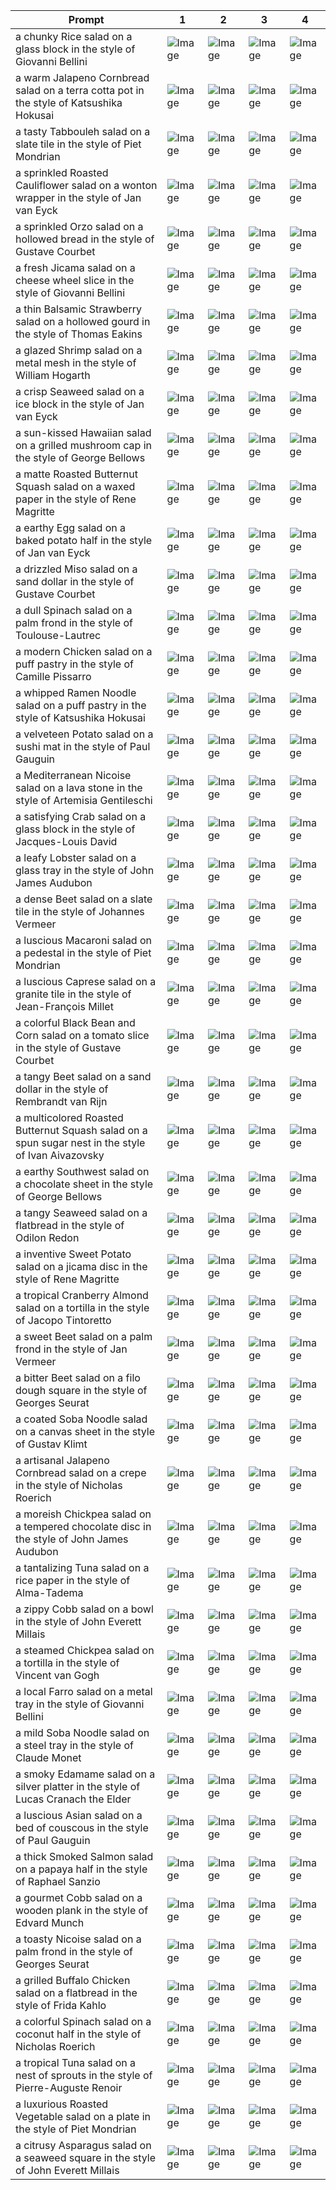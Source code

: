 | Prompt | 1 | 2 | 3 | 4 |
|-|-|-|-|-|
| a chunky Rice salad on a glass block in the style of Giovanni Bellini | ![Image](https://salad-benchmark-public-assets.s3.us-east-2.amazonaws.com/sdxl/bfe456eb-bb61-4538-a4d7-188a9f2a807a-0.jpg) | ![Image](https://salad-benchmark-public-assets.s3.us-east-2.amazonaws.com/sdxl/bfe456eb-bb61-4538-a4d7-188a9f2a807a-1.jpg) | ![Image](https://salad-benchmark-public-assets.s3.us-east-2.amazonaws.com/sdxl/bfe456eb-bb61-4538-a4d7-188a9f2a807a-2.jpg) | ![Image](https://salad-benchmark-public-assets.s3.us-east-2.amazonaws.com/sdxl/bfe456eb-bb61-4538-a4d7-188a9f2a807a-3.jpg) |
| a warm Jalapeno Cornbread salad on a terra cotta pot in the style of Katsushika Hokusai | ![Image](https://salad-benchmark-public-assets.s3.us-east-2.amazonaws.com/sdxl/361842d8-1537-4e99-bd8e-338f0705cf7d-0.jpg) | ![Image](https://salad-benchmark-public-assets.s3.us-east-2.amazonaws.com/sdxl/361842d8-1537-4e99-bd8e-338f0705cf7d-1.jpg) | ![Image](https://salad-benchmark-public-assets.s3.us-east-2.amazonaws.com/sdxl/361842d8-1537-4e99-bd8e-338f0705cf7d-2.jpg) | ![Image](https://salad-benchmark-public-assets.s3.us-east-2.amazonaws.com/sdxl/361842d8-1537-4e99-bd8e-338f0705cf7d-3.jpg) |
| a tasty Tabbouleh salad on a slate tile in the style of Piet Mondrian | ![Image](https://salad-benchmark-public-assets.s3.us-east-2.amazonaws.com/sdxl/59c3fed9-4696-4f90-9a5c-4c91ae97fd56-0.jpg) | ![Image](https://salad-benchmark-public-assets.s3.us-east-2.amazonaws.com/sdxl/59c3fed9-4696-4f90-9a5c-4c91ae97fd56-1.jpg) | ![Image](https://salad-benchmark-public-assets.s3.us-east-2.amazonaws.com/sdxl/59c3fed9-4696-4f90-9a5c-4c91ae97fd56-2.jpg) | ![Image](https://salad-benchmark-public-assets.s3.us-east-2.amazonaws.com/sdxl/59c3fed9-4696-4f90-9a5c-4c91ae97fd56-3.jpg) |
| a sprinkled Roasted Cauliflower salad on a wonton wrapper in the style of Jan van Eyck | ![Image](https://salad-benchmark-public-assets.s3.us-east-2.amazonaws.com/sdxl/bbde98b7-c767-4f9a-8ecb-d3bb1e40daf4-0.jpg) | ![Image](https://salad-benchmark-public-assets.s3.us-east-2.amazonaws.com/sdxl/bbde98b7-c767-4f9a-8ecb-d3bb1e40daf4-1.jpg) | ![Image](https://salad-benchmark-public-assets.s3.us-east-2.amazonaws.com/sdxl/bbde98b7-c767-4f9a-8ecb-d3bb1e40daf4-2.jpg) | ![Image](https://salad-benchmark-public-assets.s3.us-east-2.amazonaws.com/sdxl/bbde98b7-c767-4f9a-8ecb-d3bb1e40daf4-3.jpg) |
| a sprinkled Orzo salad on a hollowed bread in the style of Gustave Courbet | ![Image](https://salad-benchmark-public-assets.s3.us-east-2.amazonaws.com/sdxl/db0f75e0-aa14-4d0f-9e84-f3e99da8e60a-0.jpg) | ![Image](https://salad-benchmark-public-assets.s3.us-east-2.amazonaws.com/sdxl/db0f75e0-aa14-4d0f-9e84-f3e99da8e60a-1.jpg) | ![Image](https://salad-benchmark-public-assets.s3.us-east-2.amazonaws.com/sdxl/db0f75e0-aa14-4d0f-9e84-f3e99da8e60a-2.jpg) | ![Image](https://salad-benchmark-public-assets.s3.us-east-2.amazonaws.com/sdxl/db0f75e0-aa14-4d0f-9e84-f3e99da8e60a-3.jpg) |
| a fresh Jicama salad on a cheese wheel slice in the style of Giovanni Bellini | ![Image](https://salad-benchmark-public-assets.s3.us-east-2.amazonaws.com/sdxl/6338c24c-e0f6-4965-a2ee-24394c70cfb8-0.jpg) | ![Image](https://salad-benchmark-public-assets.s3.us-east-2.amazonaws.com/sdxl/6338c24c-e0f6-4965-a2ee-24394c70cfb8-1.jpg) | ![Image](https://salad-benchmark-public-assets.s3.us-east-2.amazonaws.com/sdxl/6338c24c-e0f6-4965-a2ee-24394c70cfb8-2.jpg) | ![Image](https://salad-benchmark-public-assets.s3.us-east-2.amazonaws.com/sdxl/6338c24c-e0f6-4965-a2ee-24394c70cfb8-3.jpg) |
| a thin Balsamic Strawberry salad on a hollowed gourd in the style of Thomas Eakins | ![Image](https://salad-benchmark-public-assets.s3.us-east-2.amazonaws.com/sdxl/1352fc32-dd7a-4245-b33e-996f975d2aea-0.jpg) | ![Image](https://salad-benchmark-public-assets.s3.us-east-2.amazonaws.com/sdxl/1352fc32-dd7a-4245-b33e-996f975d2aea-1.jpg) | ![Image](https://salad-benchmark-public-assets.s3.us-east-2.amazonaws.com/sdxl/1352fc32-dd7a-4245-b33e-996f975d2aea-2.jpg) | ![Image](https://salad-benchmark-public-assets.s3.us-east-2.amazonaws.com/sdxl/1352fc32-dd7a-4245-b33e-996f975d2aea-3.jpg) |
| a glazed Shrimp salad on a metal mesh in the style of William Hogarth | ![Image](https://salad-benchmark-public-assets.s3.us-east-2.amazonaws.com/sdxl/358a2a13-a7e6-46de-9afd-a0bf4eb99f86-0.jpg) | ![Image](https://salad-benchmark-public-assets.s3.us-east-2.amazonaws.com/sdxl/358a2a13-a7e6-46de-9afd-a0bf4eb99f86-1.jpg) | ![Image](https://salad-benchmark-public-assets.s3.us-east-2.amazonaws.com/sdxl/358a2a13-a7e6-46de-9afd-a0bf4eb99f86-2.jpg) | ![Image](https://salad-benchmark-public-assets.s3.us-east-2.amazonaws.com/sdxl/358a2a13-a7e6-46de-9afd-a0bf4eb99f86-3.jpg) |
| a crisp Seaweed salad on a ice block in the style of Jan van Eyck | ![Image](https://salad-benchmark-public-assets.s3.us-east-2.amazonaws.com/sdxl/da1b76ef-3a57-4223-8d7e-6a91c7c23006-0.jpg) | ![Image](https://salad-benchmark-public-assets.s3.us-east-2.amazonaws.com/sdxl/da1b76ef-3a57-4223-8d7e-6a91c7c23006-1.jpg) | ![Image](https://salad-benchmark-public-assets.s3.us-east-2.amazonaws.com/sdxl/da1b76ef-3a57-4223-8d7e-6a91c7c23006-2.jpg) | ![Image](https://salad-benchmark-public-assets.s3.us-east-2.amazonaws.com/sdxl/da1b76ef-3a57-4223-8d7e-6a91c7c23006-3.jpg) |
| a sun-kissed Hawaiian salad on a grilled mushroom cap in the style of George Bellows | ![Image](https://salad-benchmark-public-assets.s3.us-east-2.amazonaws.com/sdxl/afdff49f-a5af-48dd-9c5d-b80584cedb04-0.jpg) | ![Image](https://salad-benchmark-public-assets.s3.us-east-2.amazonaws.com/sdxl/afdff49f-a5af-48dd-9c5d-b80584cedb04-1.jpg) | ![Image](https://salad-benchmark-public-assets.s3.us-east-2.amazonaws.com/sdxl/afdff49f-a5af-48dd-9c5d-b80584cedb04-2.jpg) | ![Image](https://salad-benchmark-public-assets.s3.us-east-2.amazonaws.com/sdxl/afdff49f-a5af-48dd-9c5d-b80584cedb04-3.jpg) |
| a matte Roasted Butternut Squash salad on a waxed paper in the style of Rene Magritte | ![Image](https://salad-benchmark-public-assets.s3.us-east-2.amazonaws.com/sdxl/38fca297-df80-4b4e-aa26-55362f320cfe-0.jpg) | ![Image](https://salad-benchmark-public-assets.s3.us-east-2.amazonaws.com/sdxl/38fca297-df80-4b4e-aa26-55362f320cfe-1.jpg) | ![Image](https://salad-benchmark-public-assets.s3.us-east-2.amazonaws.com/sdxl/38fca297-df80-4b4e-aa26-55362f320cfe-2.jpg) | ![Image](https://salad-benchmark-public-assets.s3.us-east-2.amazonaws.com/sdxl/38fca297-df80-4b4e-aa26-55362f320cfe-3.jpg) |
| a earthy Egg salad on a baked potato half in the style of Jan van Eyck | ![Image](https://salad-benchmark-public-assets.s3.us-east-2.amazonaws.com/sdxl/f735046c-1270-48fd-b3db-489c54fad2f6-0.jpg) | ![Image](https://salad-benchmark-public-assets.s3.us-east-2.amazonaws.com/sdxl/f735046c-1270-48fd-b3db-489c54fad2f6-1.jpg) | ![Image](https://salad-benchmark-public-assets.s3.us-east-2.amazonaws.com/sdxl/f735046c-1270-48fd-b3db-489c54fad2f6-2.jpg) | ![Image](https://salad-benchmark-public-assets.s3.us-east-2.amazonaws.com/sdxl/f735046c-1270-48fd-b3db-489c54fad2f6-3.jpg) |
| a drizzled Miso salad on a sand dollar in the style of Gustave Courbet | ![Image](https://salad-benchmark-public-assets.s3.us-east-2.amazonaws.com/sdxl/a65ff679-147d-40b7-8656-6f80211fb69d-0.jpg) | ![Image](https://salad-benchmark-public-assets.s3.us-east-2.amazonaws.com/sdxl/a65ff679-147d-40b7-8656-6f80211fb69d-1.jpg) | ![Image](https://salad-benchmark-public-assets.s3.us-east-2.amazonaws.com/sdxl/a65ff679-147d-40b7-8656-6f80211fb69d-2.jpg) | ![Image](https://salad-benchmark-public-assets.s3.us-east-2.amazonaws.com/sdxl/a65ff679-147d-40b7-8656-6f80211fb69d-3.jpg) |
| a dull Spinach salad on a palm frond in the style of Toulouse-Lautrec | ![Image](https://salad-benchmark-public-assets.s3.us-east-2.amazonaws.com/sdxl/2e463231-a021-4fe2-8fb3-6e7334dc595a-0.jpg) | ![Image](https://salad-benchmark-public-assets.s3.us-east-2.amazonaws.com/sdxl/2e463231-a021-4fe2-8fb3-6e7334dc595a-1.jpg) | ![Image](https://salad-benchmark-public-assets.s3.us-east-2.amazonaws.com/sdxl/2e463231-a021-4fe2-8fb3-6e7334dc595a-2.jpg) | ![Image](https://salad-benchmark-public-assets.s3.us-east-2.amazonaws.com/sdxl/2e463231-a021-4fe2-8fb3-6e7334dc595a-3.jpg) |
| a modern Chicken salad on a puff pastry in the style of Camille Pissarro | ![Image](https://salad-benchmark-public-assets.s3.us-east-2.amazonaws.com/sdxl/f05a2c06-f1ad-4fbd-9cdf-0d825a4f7b50-0.jpg) | ![Image](https://salad-benchmark-public-assets.s3.us-east-2.amazonaws.com/sdxl/f05a2c06-f1ad-4fbd-9cdf-0d825a4f7b50-1.jpg) | ![Image](https://salad-benchmark-public-assets.s3.us-east-2.amazonaws.com/sdxl/f05a2c06-f1ad-4fbd-9cdf-0d825a4f7b50-2.jpg) | ![Image](https://salad-benchmark-public-assets.s3.us-east-2.amazonaws.com/sdxl/f05a2c06-f1ad-4fbd-9cdf-0d825a4f7b50-3.jpg) |
| a whipped Ramen Noodle salad on a puff pastry in the style of Katsushika Hokusai | ![Image](https://salad-benchmark-public-assets.s3.us-east-2.amazonaws.com/sdxl/2bf443ee-f9f2-4655-8f29-d307dfccae52-0.jpg) | ![Image](https://salad-benchmark-public-assets.s3.us-east-2.amazonaws.com/sdxl/2bf443ee-f9f2-4655-8f29-d307dfccae52-1.jpg) | ![Image](https://salad-benchmark-public-assets.s3.us-east-2.amazonaws.com/sdxl/2bf443ee-f9f2-4655-8f29-d307dfccae52-2.jpg) | ![Image](https://salad-benchmark-public-assets.s3.us-east-2.amazonaws.com/sdxl/2bf443ee-f9f2-4655-8f29-d307dfccae52-3.jpg) |
| a velveteen Potato salad on a sushi mat in the style of Paul Gauguin | ![Image](https://salad-benchmark-public-assets.s3.us-east-2.amazonaws.com/sdxl/457ce4b3-67f1-4ff3-87e4-a01037beed0c-0.jpg) | ![Image](https://salad-benchmark-public-assets.s3.us-east-2.amazonaws.com/sdxl/457ce4b3-67f1-4ff3-87e4-a01037beed0c-1.jpg) | ![Image](https://salad-benchmark-public-assets.s3.us-east-2.amazonaws.com/sdxl/457ce4b3-67f1-4ff3-87e4-a01037beed0c-2.jpg) | ![Image](https://salad-benchmark-public-assets.s3.us-east-2.amazonaws.com/sdxl/457ce4b3-67f1-4ff3-87e4-a01037beed0c-3.jpg) |
| a Mediterranean Nicoise salad on a lava stone in the style of Artemisia Gentileschi | ![Image](https://salad-benchmark-public-assets.s3.us-east-2.amazonaws.com/sdxl/3fcd03ee-d3e8-4ba2-aded-63c952448f4a-0.jpg) | ![Image](https://salad-benchmark-public-assets.s3.us-east-2.amazonaws.com/sdxl/3fcd03ee-d3e8-4ba2-aded-63c952448f4a-1.jpg) | ![Image](https://salad-benchmark-public-assets.s3.us-east-2.amazonaws.com/sdxl/3fcd03ee-d3e8-4ba2-aded-63c952448f4a-2.jpg) | ![Image](https://salad-benchmark-public-assets.s3.us-east-2.amazonaws.com/sdxl/3fcd03ee-d3e8-4ba2-aded-63c952448f4a-3.jpg) |
| a satisfying Crab salad on a glass block in the style of Jacques-Louis David | ![Image](https://salad-benchmark-public-assets.s3.us-east-2.amazonaws.com/sdxl/2ba55ae6-a005-4e56-ba3d-047d25b0ca9d-0.jpg) | ![Image](https://salad-benchmark-public-assets.s3.us-east-2.amazonaws.com/sdxl/2ba55ae6-a005-4e56-ba3d-047d25b0ca9d-1.jpg) | ![Image](https://salad-benchmark-public-assets.s3.us-east-2.amazonaws.com/sdxl/2ba55ae6-a005-4e56-ba3d-047d25b0ca9d-2.jpg) | ![Image](https://salad-benchmark-public-assets.s3.us-east-2.amazonaws.com/sdxl/2ba55ae6-a005-4e56-ba3d-047d25b0ca9d-3.jpg) |
| a leafy Lobster salad on a glass tray in the style of John James Audubon | ![Image](https://salad-benchmark-public-assets.s3.us-east-2.amazonaws.com/sdxl/22b1930b-b34e-423a-af73-229def479b06-0.jpg) | ![Image](https://salad-benchmark-public-assets.s3.us-east-2.amazonaws.com/sdxl/22b1930b-b34e-423a-af73-229def479b06-1.jpg) | ![Image](https://salad-benchmark-public-assets.s3.us-east-2.amazonaws.com/sdxl/22b1930b-b34e-423a-af73-229def479b06-2.jpg) | ![Image](https://salad-benchmark-public-assets.s3.us-east-2.amazonaws.com/sdxl/22b1930b-b34e-423a-af73-229def479b06-3.jpg) |
| a dense Beet salad on a slate tile in the style of Johannes Vermeer | ![Image](https://salad-benchmark-public-assets.s3.us-east-2.amazonaws.com/sdxl/e6b06ba1-f04c-470c-af9c-10418dabcff5-0.jpg) | ![Image](https://salad-benchmark-public-assets.s3.us-east-2.amazonaws.com/sdxl/e6b06ba1-f04c-470c-af9c-10418dabcff5-1.jpg) | ![Image](https://salad-benchmark-public-assets.s3.us-east-2.amazonaws.com/sdxl/e6b06ba1-f04c-470c-af9c-10418dabcff5-2.jpg) | ![Image](https://salad-benchmark-public-assets.s3.us-east-2.amazonaws.com/sdxl/e6b06ba1-f04c-470c-af9c-10418dabcff5-3.jpg) |
| a luscious Macaroni salad on a pedestal in the style of Piet Mondrian | ![Image](https://salad-benchmark-public-assets.s3.us-east-2.amazonaws.com/sdxl/f3e7bb09-c1de-4dca-9380-1e99c8169080-0.jpg) | ![Image](https://salad-benchmark-public-assets.s3.us-east-2.amazonaws.com/sdxl/f3e7bb09-c1de-4dca-9380-1e99c8169080-1.jpg) | ![Image](https://salad-benchmark-public-assets.s3.us-east-2.amazonaws.com/sdxl/f3e7bb09-c1de-4dca-9380-1e99c8169080-2.jpg) | ![Image](https://salad-benchmark-public-assets.s3.us-east-2.amazonaws.com/sdxl/f3e7bb09-c1de-4dca-9380-1e99c8169080-3.jpg) |
| a luscious Caprese salad on a granite tile in the style of Jean-François Millet | ![Image](https://salad-benchmark-public-assets.s3.us-east-2.amazonaws.com/sdxl/fe8565d4-284b-40c5-b767-79a9f3f44f24-0.jpg) | ![Image](https://salad-benchmark-public-assets.s3.us-east-2.amazonaws.com/sdxl/fe8565d4-284b-40c5-b767-79a9f3f44f24-1.jpg) | ![Image](https://salad-benchmark-public-assets.s3.us-east-2.amazonaws.com/sdxl/fe8565d4-284b-40c5-b767-79a9f3f44f24-2.jpg) | ![Image](https://salad-benchmark-public-assets.s3.us-east-2.amazonaws.com/sdxl/fe8565d4-284b-40c5-b767-79a9f3f44f24-3.jpg) |
| a colorful Black Bean and Corn salad on a tomato slice in the style of Gustave Courbet | ![Image](https://salad-benchmark-public-assets.s3.us-east-2.amazonaws.com/sdxl/4412bc7e-9ba6-4686-9bbc-e2ffe8a796f4-0.jpg) | ![Image](https://salad-benchmark-public-assets.s3.us-east-2.amazonaws.com/sdxl/4412bc7e-9ba6-4686-9bbc-e2ffe8a796f4-1.jpg) | ![Image](https://salad-benchmark-public-assets.s3.us-east-2.amazonaws.com/sdxl/4412bc7e-9ba6-4686-9bbc-e2ffe8a796f4-2.jpg) | ![Image](https://salad-benchmark-public-assets.s3.us-east-2.amazonaws.com/sdxl/4412bc7e-9ba6-4686-9bbc-e2ffe8a796f4-3.jpg) |
| a tangy Beet salad on a sand dollar in the style of Rembrandt van Rijn | ![Image](https://salad-benchmark-public-assets.s3.us-east-2.amazonaws.com/sdxl/757d5afb-b1b8-48b6-a86d-66add532df34-0.jpg) | ![Image](https://salad-benchmark-public-assets.s3.us-east-2.amazonaws.com/sdxl/757d5afb-b1b8-48b6-a86d-66add532df34-1.jpg) | ![Image](https://salad-benchmark-public-assets.s3.us-east-2.amazonaws.com/sdxl/757d5afb-b1b8-48b6-a86d-66add532df34-2.jpg) | ![Image](https://salad-benchmark-public-assets.s3.us-east-2.amazonaws.com/sdxl/757d5afb-b1b8-48b6-a86d-66add532df34-3.jpg) |
| a multicolored Roasted Butternut Squash salad on a spun sugar nest in the style of Ivan Aivazovsky | ![Image](https://salad-benchmark-public-assets.s3.us-east-2.amazonaws.com/sdxl/c762254e-a13a-44fa-83a1-701b54f5acbe-0.jpg) | ![Image](https://salad-benchmark-public-assets.s3.us-east-2.amazonaws.com/sdxl/c762254e-a13a-44fa-83a1-701b54f5acbe-1.jpg) | ![Image](https://salad-benchmark-public-assets.s3.us-east-2.amazonaws.com/sdxl/c762254e-a13a-44fa-83a1-701b54f5acbe-2.jpg) | ![Image](https://salad-benchmark-public-assets.s3.us-east-2.amazonaws.com/sdxl/c762254e-a13a-44fa-83a1-701b54f5acbe-3.jpg) |
| a earthy Southwest salad on a chocolate sheet in the style of George Bellows | ![Image](https://salad-benchmark-public-assets.s3.us-east-2.amazonaws.com/sdxl/9cbaf55b-20ab-4f5a-b85f-d382c939caf3-0.jpg) | ![Image](https://salad-benchmark-public-assets.s3.us-east-2.amazonaws.com/sdxl/9cbaf55b-20ab-4f5a-b85f-d382c939caf3-1.jpg) | ![Image](https://salad-benchmark-public-assets.s3.us-east-2.amazonaws.com/sdxl/9cbaf55b-20ab-4f5a-b85f-d382c939caf3-2.jpg) | ![Image](https://salad-benchmark-public-assets.s3.us-east-2.amazonaws.com/sdxl/9cbaf55b-20ab-4f5a-b85f-d382c939caf3-3.jpg) |
| a tangy Seaweed salad on a flatbread in the style of Odilon Redon | ![Image](https://salad-benchmark-public-assets.s3.us-east-2.amazonaws.com/sdxl/146d83d3-6ab6-4d45-aeb3-e6386cec20b6-0.jpg) | ![Image](https://salad-benchmark-public-assets.s3.us-east-2.amazonaws.com/sdxl/146d83d3-6ab6-4d45-aeb3-e6386cec20b6-1.jpg) | ![Image](https://salad-benchmark-public-assets.s3.us-east-2.amazonaws.com/sdxl/146d83d3-6ab6-4d45-aeb3-e6386cec20b6-2.jpg) | ![Image](https://salad-benchmark-public-assets.s3.us-east-2.amazonaws.com/sdxl/146d83d3-6ab6-4d45-aeb3-e6386cec20b6-3.jpg) |
| a inventive Sweet Potato salad on a jicama disc in the style of Rene Magritte | ![Image](https://salad-benchmark-public-assets.s3.us-east-2.amazonaws.com/sdxl/ab35bc9e-04ff-41a2-bba1-8f9de85f4756-0.jpg) | ![Image](https://salad-benchmark-public-assets.s3.us-east-2.amazonaws.com/sdxl/ab35bc9e-04ff-41a2-bba1-8f9de85f4756-1.jpg) | ![Image](https://salad-benchmark-public-assets.s3.us-east-2.amazonaws.com/sdxl/ab35bc9e-04ff-41a2-bba1-8f9de85f4756-2.jpg) | ![Image](https://salad-benchmark-public-assets.s3.us-east-2.amazonaws.com/sdxl/ab35bc9e-04ff-41a2-bba1-8f9de85f4756-3.jpg) |
| a tropical Cranberry Almond salad on a tortilla in the style of Jacopo Tintoretto | ![Image](https://salad-benchmark-public-assets.s3.us-east-2.amazonaws.com/sdxl/36e624d6-99f9-430b-bf46-7eb4a615e3dc-0.jpg) | ![Image](https://salad-benchmark-public-assets.s3.us-east-2.amazonaws.com/sdxl/36e624d6-99f9-430b-bf46-7eb4a615e3dc-1.jpg) | ![Image](https://salad-benchmark-public-assets.s3.us-east-2.amazonaws.com/sdxl/36e624d6-99f9-430b-bf46-7eb4a615e3dc-2.jpg) | ![Image](https://salad-benchmark-public-assets.s3.us-east-2.amazonaws.com/sdxl/36e624d6-99f9-430b-bf46-7eb4a615e3dc-3.jpg) |
| a sweet Beet salad on a palm frond in the style of Jan Vermeer | ![Image](https://salad-benchmark-public-assets.s3.us-east-2.amazonaws.com/sdxl/2ef3ad3d-913a-4f7e-92ab-bbc4134599b8-0.jpg) | ![Image](https://salad-benchmark-public-assets.s3.us-east-2.amazonaws.com/sdxl/2ef3ad3d-913a-4f7e-92ab-bbc4134599b8-1.jpg) | ![Image](https://salad-benchmark-public-assets.s3.us-east-2.amazonaws.com/sdxl/2ef3ad3d-913a-4f7e-92ab-bbc4134599b8-2.jpg) | ![Image](https://salad-benchmark-public-assets.s3.us-east-2.amazonaws.com/sdxl/2ef3ad3d-913a-4f7e-92ab-bbc4134599b8-3.jpg) |
| a bitter Beet salad on a filo dough square in the style of Georges Seurat | ![Image](https://salad-benchmark-public-assets.s3.us-east-2.amazonaws.com/sdxl/aebea671-ed4a-4d90-8425-f96e33c7958a-0.jpg) | ![Image](https://salad-benchmark-public-assets.s3.us-east-2.amazonaws.com/sdxl/aebea671-ed4a-4d90-8425-f96e33c7958a-1.jpg) | ![Image](https://salad-benchmark-public-assets.s3.us-east-2.amazonaws.com/sdxl/aebea671-ed4a-4d90-8425-f96e33c7958a-2.jpg) | ![Image](https://salad-benchmark-public-assets.s3.us-east-2.amazonaws.com/sdxl/aebea671-ed4a-4d90-8425-f96e33c7958a-3.jpg) |
| a coated Soba Noodle salad on a canvas sheet in the style of Gustav Klimt | ![Image](https://salad-benchmark-public-assets.s3.us-east-2.amazonaws.com/sdxl/5d73d02d-07b0-443c-a00d-1f1c6ece6668-0.jpg) | ![Image](https://salad-benchmark-public-assets.s3.us-east-2.amazonaws.com/sdxl/5d73d02d-07b0-443c-a00d-1f1c6ece6668-1.jpg) | ![Image](https://salad-benchmark-public-assets.s3.us-east-2.amazonaws.com/sdxl/5d73d02d-07b0-443c-a00d-1f1c6ece6668-2.jpg) | ![Image](https://salad-benchmark-public-assets.s3.us-east-2.amazonaws.com/sdxl/5d73d02d-07b0-443c-a00d-1f1c6ece6668-3.jpg) |
| a artisanal Jalapeno Cornbread salad on a crepe in the style of Nicholas Roerich | ![Image](https://salad-benchmark-public-assets.s3.us-east-2.amazonaws.com/sdxl/ec5f78af-311e-49ec-99df-4ecfed8d3e70-0.jpg) | ![Image](https://salad-benchmark-public-assets.s3.us-east-2.amazonaws.com/sdxl/ec5f78af-311e-49ec-99df-4ecfed8d3e70-1.jpg) | ![Image](https://salad-benchmark-public-assets.s3.us-east-2.amazonaws.com/sdxl/ec5f78af-311e-49ec-99df-4ecfed8d3e70-2.jpg) | ![Image](https://salad-benchmark-public-assets.s3.us-east-2.amazonaws.com/sdxl/ec5f78af-311e-49ec-99df-4ecfed8d3e70-3.jpg) |
| a moreish Chickpea salad on a tempered chocolate disc in the style of John James Audubon | ![Image](https://salad-benchmark-public-assets.s3.us-east-2.amazonaws.com/sdxl/d7f81185-8e4e-46c7-af53-bef2cf1bf65c-0.jpg) | ![Image](https://salad-benchmark-public-assets.s3.us-east-2.amazonaws.com/sdxl/d7f81185-8e4e-46c7-af53-bef2cf1bf65c-1.jpg) | ![Image](https://salad-benchmark-public-assets.s3.us-east-2.amazonaws.com/sdxl/d7f81185-8e4e-46c7-af53-bef2cf1bf65c-2.jpg) | ![Image](https://salad-benchmark-public-assets.s3.us-east-2.amazonaws.com/sdxl/d7f81185-8e4e-46c7-af53-bef2cf1bf65c-3.jpg) |
| a tantalizing Tuna salad on a rice paper in the style of Alma-Tadema | ![Image](https://salad-benchmark-public-assets.s3.us-east-2.amazonaws.com/sdxl/f36fed53-54f9-423f-88e6-ed7569b17c3c-0.jpg) | ![Image](https://salad-benchmark-public-assets.s3.us-east-2.amazonaws.com/sdxl/f36fed53-54f9-423f-88e6-ed7569b17c3c-1.jpg) | ![Image](https://salad-benchmark-public-assets.s3.us-east-2.amazonaws.com/sdxl/f36fed53-54f9-423f-88e6-ed7569b17c3c-2.jpg) | ![Image](https://salad-benchmark-public-assets.s3.us-east-2.amazonaws.com/sdxl/f36fed53-54f9-423f-88e6-ed7569b17c3c-3.jpg) |
| a zippy Cobb salad on a bowl in the style of John Everett Millais | ![Image](https://salad-benchmark-public-assets.s3.us-east-2.amazonaws.com/sdxl/f69b85f6-bd47-46f9-9761-2931e93d129e-0.jpg) | ![Image](https://salad-benchmark-public-assets.s3.us-east-2.amazonaws.com/sdxl/f69b85f6-bd47-46f9-9761-2931e93d129e-1.jpg) | ![Image](https://salad-benchmark-public-assets.s3.us-east-2.amazonaws.com/sdxl/f69b85f6-bd47-46f9-9761-2931e93d129e-2.jpg) | ![Image](https://salad-benchmark-public-assets.s3.us-east-2.amazonaws.com/sdxl/f69b85f6-bd47-46f9-9761-2931e93d129e-3.jpg) |
| a steamed Chickpea salad on a tortilla in the style of Vincent van Gogh | ![Image](https://salad-benchmark-public-assets.s3.us-east-2.amazonaws.com/sdxl/59c85a79-a005-4131-b75a-d01c80c1f28e-0.jpg) | ![Image](https://salad-benchmark-public-assets.s3.us-east-2.amazonaws.com/sdxl/59c85a79-a005-4131-b75a-d01c80c1f28e-1.jpg) | ![Image](https://salad-benchmark-public-assets.s3.us-east-2.amazonaws.com/sdxl/59c85a79-a005-4131-b75a-d01c80c1f28e-2.jpg) | ![Image](https://salad-benchmark-public-assets.s3.us-east-2.amazonaws.com/sdxl/59c85a79-a005-4131-b75a-d01c80c1f28e-3.jpg) |
| a local Farro salad on a metal tray in the style of Giovanni Bellini | ![Image](https://salad-benchmark-public-assets.s3.us-east-2.amazonaws.com/sdxl/be98a841-aced-443a-9675-ab7216f03d0f-0.jpg) | ![Image](https://salad-benchmark-public-assets.s3.us-east-2.amazonaws.com/sdxl/be98a841-aced-443a-9675-ab7216f03d0f-1.jpg) | ![Image](https://salad-benchmark-public-assets.s3.us-east-2.amazonaws.com/sdxl/be98a841-aced-443a-9675-ab7216f03d0f-2.jpg) | ![Image](https://salad-benchmark-public-assets.s3.us-east-2.amazonaws.com/sdxl/be98a841-aced-443a-9675-ab7216f03d0f-3.jpg) |
| a mild Soba Noodle salad on a steel tray in the style of Claude Monet | ![Image](https://salad-benchmark-public-assets.s3.us-east-2.amazonaws.com/sdxl/f1dc9d23-095e-4d3a-b060-d8c4781e7a09-0.jpg) | ![Image](https://salad-benchmark-public-assets.s3.us-east-2.amazonaws.com/sdxl/f1dc9d23-095e-4d3a-b060-d8c4781e7a09-1.jpg) | ![Image](https://salad-benchmark-public-assets.s3.us-east-2.amazonaws.com/sdxl/f1dc9d23-095e-4d3a-b060-d8c4781e7a09-2.jpg) | ![Image](https://salad-benchmark-public-assets.s3.us-east-2.amazonaws.com/sdxl/f1dc9d23-095e-4d3a-b060-d8c4781e7a09-3.jpg) |
| a smoky Edamame salad on a silver platter in the style of Lucas Cranach the Elder | ![Image](https://salad-benchmark-public-assets.s3.us-east-2.amazonaws.com/sdxl/bb23ccea-08cc-4a87-bc7c-8d1b1d0a4c26-0.jpg) | ![Image](https://salad-benchmark-public-assets.s3.us-east-2.amazonaws.com/sdxl/bb23ccea-08cc-4a87-bc7c-8d1b1d0a4c26-1.jpg) | ![Image](https://salad-benchmark-public-assets.s3.us-east-2.amazonaws.com/sdxl/bb23ccea-08cc-4a87-bc7c-8d1b1d0a4c26-2.jpg) | ![Image](https://salad-benchmark-public-assets.s3.us-east-2.amazonaws.com/sdxl/bb23ccea-08cc-4a87-bc7c-8d1b1d0a4c26-3.jpg) |
| a luscious Asian salad on a bed of couscous in the style of Paul Gauguin | ![Image](https://salad-benchmark-public-assets.s3.us-east-2.amazonaws.com/sdxl/d667db2c-2c81-4fc4-af27-d13085aac991-0.jpg) | ![Image](https://salad-benchmark-public-assets.s3.us-east-2.amazonaws.com/sdxl/d667db2c-2c81-4fc4-af27-d13085aac991-1.jpg) | ![Image](https://salad-benchmark-public-assets.s3.us-east-2.amazonaws.com/sdxl/d667db2c-2c81-4fc4-af27-d13085aac991-2.jpg) | ![Image](https://salad-benchmark-public-assets.s3.us-east-2.amazonaws.com/sdxl/d667db2c-2c81-4fc4-af27-d13085aac991-3.jpg) |
| a thick Smoked Salmon salad on a papaya half in the style of Raphael Sanzio | ![Image](https://salad-benchmark-public-assets.s3.us-east-2.amazonaws.com/sdxl/9d3a34b0-18ed-4ba8-9842-813a6f253d62-0.jpg) | ![Image](https://salad-benchmark-public-assets.s3.us-east-2.amazonaws.com/sdxl/9d3a34b0-18ed-4ba8-9842-813a6f253d62-1.jpg) | ![Image](https://salad-benchmark-public-assets.s3.us-east-2.amazonaws.com/sdxl/9d3a34b0-18ed-4ba8-9842-813a6f253d62-2.jpg) | ![Image](https://salad-benchmark-public-assets.s3.us-east-2.amazonaws.com/sdxl/9d3a34b0-18ed-4ba8-9842-813a6f253d62-3.jpg) |
| a gourmet Cobb salad on a wooden plank in the style of Edvard Munch | ![Image](https://salad-benchmark-public-assets.s3.us-east-2.amazonaws.com/sdxl/de87d504-f45c-46d7-9cb9-29989575ed41-0.jpg) | ![Image](https://salad-benchmark-public-assets.s3.us-east-2.amazonaws.com/sdxl/de87d504-f45c-46d7-9cb9-29989575ed41-1.jpg) | ![Image](https://salad-benchmark-public-assets.s3.us-east-2.amazonaws.com/sdxl/de87d504-f45c-46d7-9cb9-29989575ed41-2.jpg) | ![Image](https://salad-benchmark-public-assets.s3.us-east-2.amazonaws.com/sdxl/de87d504-f45c-46d7-9cb9-29989575ed41-3.jpg) |
| a toasty Nicoise salad on a palm frond in the style of Georges Seurat | ![Image](https://salad-benchmark-public-assets.s3.us-east-2.amazonaws.com/sdxl/4f533348-53dd-4202-8827-137f551ca366-0.jpg) | ![Image](https://salad-benchmark-public-assets.s3.us-east-2.amazonaws.com/sdxl/4f533348-53dd-4202-8827-137f551ca366-1.jpg) | ![Image](https://salad-benchmark-public-assets.s3.us-east-2.amazonaws.com/sdxl/4f533348-53dd-4202-8827-137f551ca366-2.jpg) | ![Image](https://salad-benchmark-public-assets.s3.us-east-2.amazonaws.com/sdxl/4f533348-53dd-4202-8827-137f551ca366-3.jpg) |
| a grilled Buffalo Chicken salad on a flatbread in the style of Frida Kahlo | ![Image](https://salad-benchmark-public-assets.s3.us-east-2.amazonaws.com/sdxl/c8306f9a-72cf-4f48-abe2-fe659f499d8f-0.jpg) | ![Image](https://salad-benchmark-public-assets.s3.us-east-2.amazonaws.com/sdxl/c8306f9a-72cf-4f48-abe2-fe659f499d8f-1.jpg) | ![Image](https://salad-benchmark-public-assets.s3.us-east-2.amazonaws.com/sdxl/c8306f9a-72cf-4f48-abe2-fe659f499d8f-2.jpg) | ![Image](https://salad-benchmark-public-assets.s3.us-east-2.amazonaws.com/sdxl/c8306f9a-72cf-4f48-abe2-fe659f499d8f-3.jpg) |
| a colorful Spinach salad on a coconut half in the style of Nicholas Roerich | ![Image](https://salad-benchmark-public-assets.s3.us-east-2.amazonaws.com/sdxl/ee42b093-69a9-4e46-a6da-521846baac91-0.jpg) | ![Image](https://salad-benchmark-public-assets.s3.us-east-2.amazonaws.com/sdxl/ee42b093-69a9-4e46-a6da-521846baac91-1.jpg) | ![Image](https://salad-benchmark-public-assets.s3.us-east-2.amazonaws.com/sdxl/ee42b093-69a9-4e46-a6da-521846baac91-2.jpg) | ![Image](https://salad-benchmark-public-assets.s3.us-east-2.amazonaws.com/sdxl/ee42b093-69a9-4e46-a6da-521846baac91-3.jpg) |
| a tropical Tuna salad on a nest of sprouts in the style of Pierre-Auguste Renoir | ![Image](https://salad-benchmark-public-assets.s3.us-east-2.amazonaws.com/sdxl/a2742d57-f0c4-4ff5-a10b-cd6b56777edf-0.jpg) | ![Image](https://salad-benchmark-public-assets.s3.us-east-2.amazonaws.com/sdxl/a2742d57-f0c4-4ff5-a10b-cd6b56777edf-1.jpg) | ![Image](https://salad-benchmark-public-assets.s3.us-east-2.amazonaws.com/sdxl/a2742d57-f0c4-4ff5-a10b-cd6b56777edf-2.jpg) | ![Image](https://salad-benchmark-public-assets.s3.us-east-2.amazonaws.com/sdxl/a2742d57-f0c4-4ff5-a10b-cd6b56777edf-3.jpg) |
| a luxurious Roasted Vegetable salad on a plate in the style of Piet Mondrian | ![Image](https://salad-benchmark-public-assets.s3.us-east-2.amazonaws.com/sdxl/c63bccb5-f592-4d18-a6e8-f5ad3a9f89a9-0.jpg) | ![Image](https://salad-benchmark-public-assets.s3.us-east-2.amazonaws.com/sdxl/c63bccb5-f592-4d18-a6e8-f5ad3a9f89a9-1.jpg) | ![Image](https://salad-benchmark-public-assets.s3.us-east-2.amazonaws.com/sdxl/c63bccb5-f592-4d18-a6e8-f5ad3a9f89a9-2.jpg) | ![Image](https://salad-benchmark-public-assets.s3.us-east-2.amazonaws.com/sdxl/c63bccb5-f592-4d18-a6e8-f5ad3a9f89a9-3.jpg) |
| a citrusy Asparagus salad on a seaweed square in the style of John Everett Millais | ![Image](https://salad-benchmark-public-assets.s3.us-east-2.amazonaws.com/sdxl/39bd600b-819c-4757-bb1a-fca53b98fe76-0.jpg) | ![Image](https://salad-benchmark-public-assets.s3.us-east-2.amazonaws.com/sdxl/39bd600b-819c-4757-bb1a-fca53b98fe76-1.jpg) | ![Image](https://salad-benchmark-public-assets.s3.us-east-2.amazonaws.com/sdxl/39bd600b-819c-4757-bb1a-fca53b98fe76-2.jpg) | ![Image](https://salad-benchmark-public-assets.s3.us-east-2.amazonaws.com/sdxl/39bd600b-819c-4757-bb1a-fca53b98fe76-3.jpg) |
